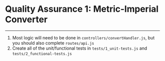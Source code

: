 # Quality Assurance 1: Metric-Imperial Converter
------

1) Most logic will need to be done in `controllers/convertHandler.js`, but you should also complete `routes/api.js`
2) Create all of the unit/functional tests in `tests/1_unit-tests.js` and `tests/2_functional-tests.js`
